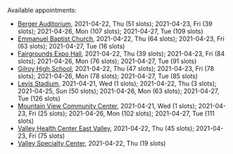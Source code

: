 Available appointments:

* [Berger Auditorium](https://schedulecare.sccgov.org/mychartprd/SignupAndSchedule/EmbeddedSchedule?id=132694&vt=1277&dept=101064003), 2021-04-22, Thu (51 slots); 2021-04-23, Fri (39 slots); 2021-04-26, Mon (107 slots); 2021-04-27, Tue (109 slots)
* [Emmanuel Baptist Church](https://schedulecare.sccgov.org/mychartprd/SignupAndSchedule/EmbeddedSchedule?id=132871&vt=1277&dept=101064006), 2021-04-22, Thu (64 slots); 2021-04-23, Fri (63 slots); 2021-04-27, Tue (16 slots)
* [Fairgrounds Expo Hall](https://schedulecare.sccgov.org/mychartprd/SignupAndSchedule/EmbeddedSchedule?id=132726&vt=1277&dept=101064002), 2021-04-22, Thu (39 slots); 2021-04-23, Fri (84 slots); 2021-04-26, Mon (76 slots); 2021-04-27, Tue (91 slots)
* [Gilroy High School](https://schedulecare.sccgov.org/mychartprd/SignupAndSchedule/EmbeddedSchedule?id=132980&vt=1277&dept=101064008), 2021-04-22, Thu (47 slots); 2021-04-23, Fri (78 slots); 2021-04-26, Mon (78 slots); 2021-04-27, Tue (85 slots)
* [Levis Stadium](https://schedulecare.sccgov.org/mychartprd/SignupAndSchedule/EmbeddedSchedule?id=132723&vt=1277&dept=101064004), 2021-04-21, Wed (1 slots); 2021-04-22, Thu (3 slots); 2021-04-25, Sun (50 slots); 2021-04-26, Mon (63 slots); 2021-04-27, Tue (126 slots)
* [Mountain View Community Center](https://schedulecare.sccgov.org/mychartprd/SignupAndSchedule/EmbeddedSchedule?id=132472&vt=1277&dept=101064001), 2021-04-21, Wed (1 slots); 2021-04-23, Fri (25 slots); 2021-04-26, Mon (102 slots); 2021-04-27, Tue (111 slots)
* [Valley Health Center East Valley](https://schedulecare.sccgov.org/mychartprd/SignupAndSchedule/EmbeddedSchedule?id=132268&vt=1277&dept=101064007), 2021-04-22, Thu (45 slots); 2021-04-23, Fri (75 slots)
* [Valley Specialty Center](https://schedulecare.sccgov.org/mychartprd/SignupAndSchedule/EmbeddedSchedule?id=132277&vt=1277&dept=101001072), 2021-04-22, Thu (19 slots)

